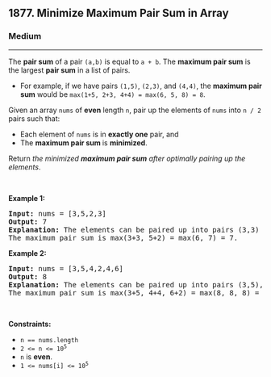 <h2>1877. Minimize Maximum Pair Sum in Array</h2><h3>Medium</h3><hr><div style="user-select: auto;"><p style="user-select: auto;">The <strong style="user-select: auto;">pair sum</strong> of a pair <code style="user-select: auto;">(a,b)</code> is equal to <code style="user-select: auto;">a + b</code>. The <strong style="user-select: auto;">maximum pair sum</strong> is the largest <strong style="user-select: auto;">pair sum</strong> in a list of pairs.</p>

<ul style="user-select: auto;">
	<li style="user-select: auto;">For example, if we have pairs <code style="user-select: auto;">(1,5)</code>, <code style="user-select: auto;">(2,3)</code>, and <code style="user-select: auto;">(4,4)</code>, the <strong style="user-select: auto;">maximum pair sum</strong> would be <code style="user-select: auto;">max(1+5, 2+3, 4+4) = max(6, 5, 8) = 8</code>.</li>
</ul>

<p style="user-select: auto;">Given an array <code style="user-select: auto;">nums</code> of <strong style="user-select: auto;">even</strong> length <code style="user-select: auto;">n</code>, pair up the elements of <code style="user-select: auto;">nums</code> into <code style="user-select: auto;">n / 2</code> pairs such that:</p>

<ul style="user-select: auto;">
	<li style="user-select: auto;">Each element of <code style="user-select: auto;">nums</code> is in <strong style="user-select: auto;">exactly one</strong> pair, and</li>
	<li style="user-select: auto;">The <strong style="user-select: auto;">maximum pair sum </strong>is <strong style="user-select: auto;">minimized</strong>.</li>
</ul>

<p style="user-select: auto;">Return <em style="user-select: auto;">the minimized <strong style="user-select: auto;">maximum pair sum</strong> after optimally pairing up the elements</em>.</p>

<p style="user-select: auto;">&nbsp;</p>
<p style="user-select: auto;"><strong style="user-select: auto;">Example 1:</strong></p>

<pre style="user-select: auto;"><strong style="user-select: auto;">Input:</strong> nums = [3,5,2,3]
<strong style="user-select: auto;">Output:</strong> 7
<strong style="user-select: auto;">Explanation:</strong> The elements can be paired up into pairs (3,3) and (5,2).
The maximum pair sum is max(3+3, 5+2) = max(6, 7) = 7.
</pre>

<p style="user-select: auto;"><strong style="user-select: auto;">Example 2:</strong></p>

<pre style="user-select: auto;"><strong style="user-select: auto;">Input:</strong> nums = [3,5,4,2,4,6]
<strong style="user-select: auto;">Output:</strong> 8
<strong style="user-select: auto;">Explanation:</strong> The elements can be paired up into pairs (3,5), (4,4), and (6,2).
The maximum pair sum is max(3+5, 4+4, 6+2) = max(8, 8, 8) = 8.
</pre>

<p style="user-select: auto;">&nbsp;</p>
<p style="user-select: auto;"><strong style="user-select: auto;">Constraints:</strong></p>

<ul style="user-select: auto;">
	<li style="user-select: auto;"><code style="user-select: auto;">n == nums.length</code></li>
	<li style="user-select: auto;"><code style="user-select: auto;">2 &lt;= n &lt;= 10<sup style="user-select: auto;">5</sup></code></li>
	<li style="user-select: auto;"><code style="user-select: auto;">n</code> is <strong style="user-select: auto;">even</strong>.</li>
	<li style="user-select: auto;"><code style="user-select: auto;">1 &lt;= nums[i] &lt;= 10<sup style="user-select: auto;">5</sup></code></li>
</ul></div>